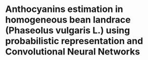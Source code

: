 # Anthocyanins estimation in homogeneous bean landrace (Phaseolus vulgaris L.) using probabilistic representation and Convolutional Neural Networks 